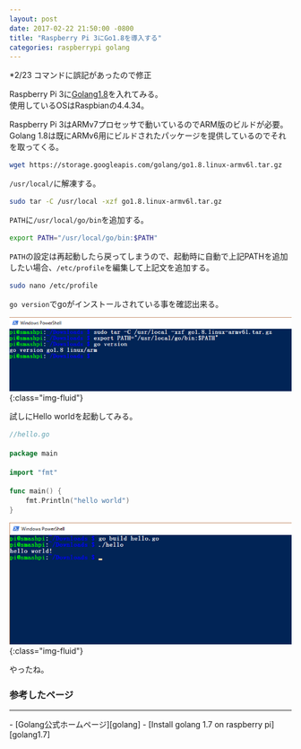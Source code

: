 ```yaml
---
layout: post
date: 2017-02-22 21:50:00 -0800
title: "Raspberry Pi 3にGo1.8を導入する"
categories: raspberrypi golang
---
```


*2/23 コマンドに誤記があったので修正

Raspberry Pi 3に[Golang1.8][golang]を入れてみる。<br>
使用しているOSはRaspbianの4.4.34。<br>

Raspberry Pi 3はARMv7プロセッサで動いているのでARM版のビルドが必要。<br>
Golang 1.8は既にARMv6用にビルドされたパッケージを提供しているのでそれを取ってくる。<br>

```bash
wget https://storage.googleapis.com/golang/go1.8.linux-armv6l.tar.gz
```

`/usr/local/`に解凍する。<br>

```bash
sudo tar -C /usr/local -xzf go1.8.linux-armv6l.tar.gz
```

`PATH`に`/usr/local/go/bin`を追加する。<br>

```bash
export PATH="/usr/local/go/bin:$PATH"
```

`PATH`の設定は再起動したら戻ってしまうので、起動時に自動で上記PATHを追加したい場合、`/etc/profile`を編集して上記文を追加する。<br>

```bash
sudo nano /etc/profile
```

`go version`でgoがインストールされている事を確認出来る。<br>


![ssh-smashpi](/images/blog-images/go-version.png){:class="img-fluid"}<br>

試しにHello worldを起動してみる。<br>

```go
//hello.go

package main

import "fmt"

func main() {
    fmt.Println("hello world")
}
```

![ssh-smashpi](/images/blog-images/go-helloworld.png){:class="img-fluid"}<br>

やったね。<br>

### 参考したページ
<hr>
- [Golang公式ホームページ][golang]
- [Install golang 1.7 on raspberry pi][golang1.7]


[golang]: https://golang.org/
[golang1.7]: https://gist.github.com/konradko/a9468beb70f0fa47766f5ebf966f24e8